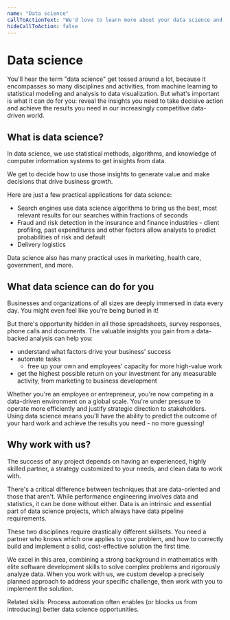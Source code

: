 ```yaml
---
name: "Data science"
callToActionText: "We'd love to learn more about your data science and analytics requirements. Contact us today."
hideCallToAction: false
---
```


# Data science 

You'll hear the term "data science" get tossed around a lot, because it encompasses so many disciplines and activities, from machine learning to statistical modeling and analysis to data visualization. But what's important is what it can do for you: reveal the insights you need to take decisive action and achieve the results you need in our increasingly competitive data-driven world. 





## What is data science?

In data science, we use statistical methods, algorithms, and knowledge of computer information systems to get insights from data. 

We get to decide how to use those insights to generate value and make decisions that drive business growth. 

Here are just a few practical applications for data science:

- Search engines use data science algorithms to bring us the best, most relevant results for our searches within fractions of seconds 
- Fraud and risk detection in the insurance and finance industries - client profiling, past expenditures and other factors allow analysts to predict probabilities of risk and default 
- Delivery logistics 

Data science also has many practical uses in marketing, health care, government, and more.



## What data science can do for you 

Businesses and organizations of all sizes are  deeply immersed in data every day. You might even feel like you're being buried in it! 

But there's opportunity hidden in all those spreadsheets, survey responses, phone calls and documents. The valuable insights you gain from a data-backed analysis can help you: 

- understand what factors drive your business' success 
- automate tasks 
  - free up your own and employees' capacity for more high-value work 
- get the highest possible return on your investment for any measurable activity, from marketing to business development

Whether you're an employee or entrepreneur, you're now competing in a data-driven environment on a global scale. You're under pressure to operate more efficiently and justify strategic direction to stakeholders. Using data science means you'll have the ability to predict the outcome of your hard work and achieve the results you need - no more guessing! 



## Why work with us?

The success of any project depends on having an experienced, highly skilled partner, a strategy customized to your needs, and clean data to work with.

There's a critical difference between techniques that are data-oriented and those that aren't. While performance engineering involves data and statistics, it can be done without either. Data is an intrinsic and essential part of data science projects, which always have data pipeline requirements. 

These two disciplines require drastically different skillsets. You need a partner who knows which one applies to your problem, and how to correctly build and implement a solid, cost-effective solution the first time.

We excel in this area, combining a strong background in mathematics with elite software development skills to solve complex problems and rigorously analyze data. When you work with us, we custom develop a precisely planned approach to address your specific challenge, then work with you to implement the solution. 



Related skills: Process automation often enables (or blocks us from introducing) better data science opportunities. 

